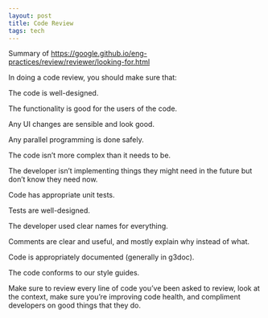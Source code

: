 ```yaml
---
layout: post
title: Code Review 
tags: tech 
---
```


Summary of <a href="https://google.github.io/eng-practices/review/reviewer/looking-for.html">
https://google.github.io/eng-practices/review/reviewer/looking-for.html</a>

In doing a code review, you should make sure that:

The code is well-designed.

The functionality is good for the users of the code.

Any UI changes are sensible and look good.

Any parallel programming is done safely.

The code isn’t more complex than it needs to be.

The developer isn’t implementing things they might need in the future but don’t 
know they need now.

Code has appropriate unit tests.

Tests are well-designed.

The developer used clear names for everything.

Comments are clear and useful, and mostly explain why instead of what.

Code is appropriately documented (generally in g3doc).

The code conforms to our style guides.

Make sure to review every line of code you’ve been asked to review, look at the context, make sure you’re improving code health, and compliment developers on good things that they do.